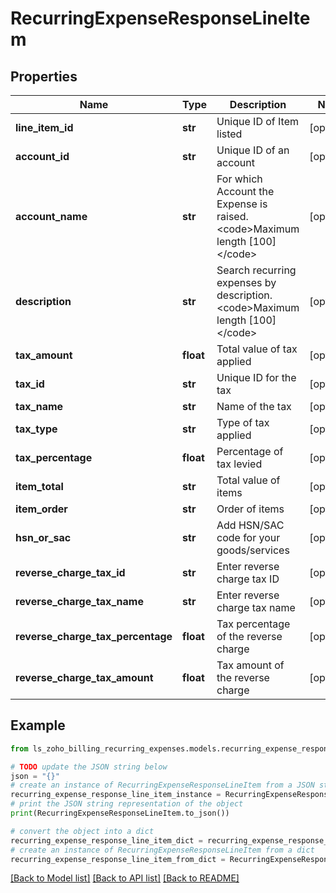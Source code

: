 # RecurringExpenseResponseLineItem


## Properties

Name | Type | Description | Notes
------------ | ------------- | ------------- | -------------
**line_item_id** | **str** | Unique ID of Item listed | [optional] 
**account_id** | **str** | Unique ID of an account | [optional] 
**account_name** | **str** | For which Account the Expense is raised. &lt;code&gt;Maximum length [100]&lt;/code&gt; | [optional] 
**description** | **str** | Search recurring expenses by description. &lt;code&gt;Maximum length [100]&lt;/code&gt; | [optional] 
**tax_amount** | **float** | Total value of tax applied | [optional] 
**tax_id** | **str** | Unique ID for the tax | [optional] 
**tax_name** | **str** | Name of the tax | [optional] 
**tax_type** | **str** | Type of tax applied | [optional] 
**tax_percentage** | **float** | Percentage of tax levied | [optional] 
**item_total** | **str** | Total value of items | [optional] 
**item_order** | **str** | Order of items | [optional] 
**hsn_or_sac** | **str** | Add HSN/SAC code for your goods/services | [optional] 
**reverse_charge_tax_id** | **str** | Enter reverse charge tax ID | [optional] 
**reverse_charge_tax_name** | **str** | Enter reverse charge tax name | [optional] 
**reverse_charge_tax_percentage** | **float** | Tax percentage of the reverse charge | [optional] 
**reverse_charge_tax_amount** | **float** | Tax amount of the reverse charge | [optional] 

## Example

```python
from ls_zoho_billing_recurring_expenses.models.recurring_expense_response_line_item import RecurringExpenseResponseLineItem

# TODO update the JSON string below
json = "{}"
# create an instance of RecurringExpenseResponseLineItem from a JSON string
recurring_expense_response_line_item_instance = RecurringExpenseResponseLineItem.from_json(json)
# print the JSON string representation of the object
print(RecurringExpenseResponseLineItem.to_json())

# convert the object into a dict
recurring_expense_response_line_item_dict = recurring_expense_response_line_item_instance.to_dict()
# create an instance of RecurringExpenseResponseLineItem from a dict
recurring_expense_response_line_item_from_dict = RecurringExpenseResponseLineItem.from_dict(recurring_expense_response_line_item_dict)
```
[[Back to Model list]](../README.md#documentation-for-models) [[Back to API list]](../README.md#documentation-for-api-endpoints) [[Back to README]](../README.md)


